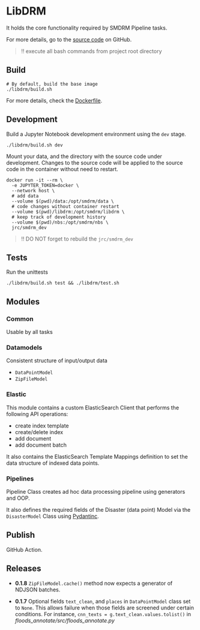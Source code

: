 # LibDRM

It holds the core functionality required by SMDRM Pipeline tasks.

For more details, go to the [source code](https://github.com/panc86/smdrm/tree/master/libdrm) on GitHub.

> :bangbang: execute all bash commands from project root directory

## Build

```shell
# By default, build the base image
./libdrm/build.sh
```

For more details, check the [Dockerfile](Dockerfile).

## Development

Build a Jupyter Notebook development environment using the `dev` stage.

```shell
./libdrm/build.sh dev
```

Mount your data, and the directory with the source code under development.
Changes to the source code will be applied to the source code in the container
without need to restart.

```shell
docker run -it --rm \
  -e JUPYTER_TOKEN=docker \
  --network host \
  # add data
  --volume $(pwd)/data:/opt/smdrm/data \
  # code changes without container restart
  --volume $(pwd)/libdrm:/opt/smdrm/libdrm \
  # keep track of development history
  --volume $(pwd)/nbs:/opt/smdrm/nbs \
  jrc/smdrm_dev
```

> :bangbang: DO NOT forget to rebuild the `jrc/smdrm_dev`

## Tests

Run the unittests

```shell
./libdrm/build.sh test && ./libdrm/test.sh
```

## Modules

### Common

Usable by all tasks

### Datamodels

Consistent structure of input/output data

* `DataPointModel`
* `ZipFileModel`

### Elastic

This module contains a custom ElasticSearch Client that performs the following API operations:
* create index template
* create/delete index
* add document
* add document batch

It also contains the ElasticSearch Template Mappings definition to set the data structure of indexed data points.

### Pipelines

Pipeline Class creates ad hoc data processing pipeline using generators and OOP.

It also defines the required fields of the Disaster (data point) Model via
the `DisasterModel` Class using [Pydantinc](https://pydantic-docs.helpmanual.io/).

## Publish

GitHub Action.

## Releases

- **0.1.8**
  `ZipFileModel.cache()` method now expects a generator of NDJSON batches.

- **0.1.7**
  Optional fields `text_clean`, and `places` in `DataPointModel` class set to `None`.
  This allows failure when those fields are screened under certain conditions.
  For instance, `cnn_texts = g.text_clean.values.tolist()` in
  _floods_annotate/src/floods_annotate.py_
